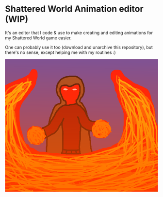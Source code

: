 # Shattered World Animation editor (WIP)
It's an editor that I code & use to make creating and editing animations for my Shattered World game easier.

One can probably use it too (download and unarchive this repository), but there's no sense, except helping me with my routines :)

![](art.png)
